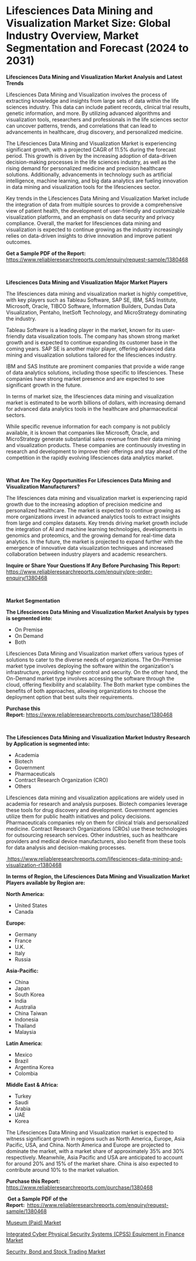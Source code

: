 <p><h1>Lifesciences Data Mining and Visualization Market Size: Global Industry Overview, Market Segmentation and Forecast (2024 to 2031)</h1></p><p><strong>Lifesciences Data Mining and Visualization Market Analysis and Latest Trends</strong></p>
<p><p>Lifesciences Data Mining and Visualization involves the process of extracting knowledge and insights from large sets of data within the life sciences industry. This data can include patient records, clinical trial results, genetic information, and more. By utilizing advanced algorithms and visualization tools, researchers and professionals in the life sciences sector can uncover patterns, trends, and correlations that can lead to advancements in healthcare, drug discovery, and personalized medicine.</p><p>The Lifesciences Data Mining and Visualization Market is experiencing significant growth, with a projected CAGR of 11.5% during the forecast period. This growth is driven by the increasing adoption of data-driven decision-making processes in the life sciences industry, as well as the rising demand for personalized medicine and precision healthcare solutions. Additionally, advancements in technology such as artificial intelligence, machine learning, and big data analytics are fueling innovation in data mining and visualization tools for the lifesciences sector.</p><p>Key trends in the Lifesciences Data Mining and Visualization Market include the integration of data from multiple sources to provide a comprehensive view of patient health, the development of user-friendly and customizable visualization platforms, and an emphasis on data security and privacy compliance. Overall, the market for lifesciences data mining and visualization is expected to continue growing as the industry increasingly relies on data-driven insights to drive innovation and improve patient outcomes.</p></p>
<p><strong>Get a Sample PDF of the Report:&nbsp;</strong> <a href="https://www.reliableresearchreports.com/enquiry/request-sample/1380468">https://www.reliableresearchreports.com/enquiry/request-sample/1380468</a></p>
<p>&nbsp;</p>
<p><strong>Lifesciences Data Mining and Visualization Major Market Players</strong></p>
<p><p>The lifesciences data mining and visualization market is highly competitive, with key players such as Tableau Software, SAP SE, IBM, SAS Institute, Microsoft, Oracle, TIBCO Software, Information Builders, Dundas Data Visualization, Pentaho, InetSoft Technology, and MicroStrategy dominating the industry.</p><p>Tableau Software is a leading player in the market, known for its user-friendly data visualization tools. The company has shown strong market growth and is expected to continue expanding its customer base in the coming years. SAP SE is another major player, offering advanced data mining and visualization solutions tailored for the lifesciences industry.</p><p>IBM and SAS Institute are prominent companies that provide a wide range of data analytics solutions, including those specific to lifesciences. These companies have strong market presence and are expected to see significant growth in the future.</p><p>In terms of market size, the lifesciences data mining and visualization market is estimated to be worth billions of dollars, with increasing demand for advanced data analytics tools in the healthcare and pharmaceutical sectors.</p><p>While specific revenue information for each company is not publicly available, it is known that companies like Microsoft, Oracle, and MicroStrategy generate substantial sales revenue from their data mining and visualization products. These companies are continuously investing in research and development to improve their offerings and stay ahead of the competition in the rapidly evolving lifesciences data analytics market.</p></p>
<p>&nbsp;</p>
<p><strong>What Are The Key Opportunities For Lifesciences Data Mining and Visualization Manufacturers?</strong></p>
<p><p>The lifesciences data mining and visualization market is experiencing rapid growth due to the increasing adoption of precision medicine and personalized healthcare. The market is expected to continue growing as more organizations invest in advanced analytics tools to extract insights from large and complex datasets. Key trends driving market growth include the integration of AI and machine learning technologies, developments in genomics and proteomics, and the growing demand for real-time data analytics. In the future, the market is projected to expand further with the emergence of innovative data visualization techniques and increased collaboration between industry players and academic researchers.</p></p>
<p><strong>Inquire or Share Your Questions If Any Before Purchasing This Report:</strong> <a href="https://www.reliableresearchreports.com/enquiry/pre-order-enquiry/1380468">https://www.reliableresearchreports.com/enquiry/pre-order-enquiry/1380468</a></p>
<p>&nbsp;</p>
<p><strong>Market Segmentation</strong></p>
<p><strong>The Lifesciences Data Mining and Visualization Market Analysis by types is segmented into:</strong></p>
<p><ul><li>On Premise</li><li>On Demand</li><li>Both</li></ul></p>
<p><p>Lifesciences Data Mining and Visualization market offers various types of solutions to cater to the diverse needs of organizations. The On-Premise market type involves deploying the software within the organization's infrastructure, providing higher control and security. On the other hand, the On-Demand market type involves accessing the software through the cloud, offering flexibility and scalability. The Both market type combines the benefits of both approaches, allowing organizations to choose the deployment option that best suits their requirements.</p></p>
<p><strong>Purchase this Report:&nbsp;</strong><a href="https://www.reliableresearchreports.com/purchase/1380468">https://www.reliableresearchreports.com/purchase/1380468</a></p>
<p>&nbsp;</p>
<p><strong>The Lifesciences Data Mining and Visualization Market Industry Research by Application is segmented into:</strong></p>
<p><ul><li>Academia</li><li>Biotech</li><li>Government</li><li>Pharmaceuticals</li><li>Contract Research Organization (CRO)</li><li>Others</li></ul></p>
<p><p>Lifesciences data mining and visualization applications are widely used in academia for research and analysis purposes. Biotech companies leverage these tools for drug discovery and development. Government agencies utilize them for public health initiatives and policy decisions. Pharmaceuticals companies rely on them for clinical trials and personalized medicine. Contract Research Organizations (CROs) use these technologies for outsourcing research services. Other industries, such as healthcare providers and medical device manufacturers, also benefit from these tools for data analysis and decision-making processes.</p></p>
<p><a href="https://www.reliableresearchreports.com/lifesciences-data-mining-and-visualization-r1380468">&nbsp;https://www.reliableresearchreports.com/lifesciences-data-mining-and-visualization-r1380468</a></p>
<p><strong>In terms of Region, the Lifesciences Data Mining and Visualization Market Players available by Region are:</strong></p>
<p>
    <p> <strong> North America: </strong>
        <ul>
            <li>United States</li>
            <li>Canada</li>
        </ul>
        </p> 
    <p> <strong> Europe: </strong>
        <ul>
            <li>Germany</li>
            <li>France</li>
            <li>U.K.</li>
            <li>Italy</li>
            <li>Russia</li>
        </ul>
        </p> 
    <p> <strong> Asia-Pacific: </strong>
        <ul>
            <li>China</li>
            <li>Japan</li>
            <li>South Korea</li>
            <li>India</li>
            <li>Australia</li>
            <li>China Taiwan</li>
            <li>Indonesia</li>
            <li>Thailand</li>
            <li>Malaysia</li>
        </ul>
        </p> 
    <p> <strong> Latin America: </strong>
        <ul>
            <li>Mexico</li>
            <li>Brazil</li>
            <li>Argentina Korea</li>
            <li>Colombia</li>
        </ul>
        </p> 
    <p> <strong> Middle East & Africa: </strong>
        <ul>
            <li>Turkey</li>
            <li>Saudi</li>
            <li>Arabia</li>
            <li>UAE</li>
            <li>Korea</li>
        </ul>
    </p>
    </p>
<p><p>The Lifesciences Data Mining and Visualization market is expected to witness significant growth in regions such as North America, Europe, Asia Pacific, USA, and China. North America and Europe are projected to dominate the market, with a market share of approximately 35% and 30% respectively. Meanwhile, Asia Pacific and USA are anticipated to account for around 20% and 15% of the market share. China is also expected to contribute around 10% to the market valuation.</p></p>
<p><strong>Purchase this Report: </strong><a href="https://www.reliableresearchreports.com/purchase/1380468">https://www.reliableresearchreports.com/purchase/1380468</a></p>
<p>&nbsp;<strong>Get a Sample PDF of the Report:&nbsp;&nbsp;</strong><a href="https://www.reliableresearchreports.com/enquiry/request-sample/1380468">https://www.reliableresearchreports.com/enquiry/request-sample/1380468</a></p>
<p><strong></strong></p>
<p><p><a href="https://github.com/HenrietteMills1/Market-Research-Report-List-2/blob/main/museum-paid-market.md">Museum (Paid) Market</a></p><p><a href="https://github.com/sifatuddin25/Market-Research-Report-List-1/blob/main/integrated-cyber-physical-security-systems-cpss-equipment-in-finance-market.md">Integrated Cyber Physical Security Systems (CPSS) Equipment in Finance Market</a></p><p><a href="https://github.com/alexxisgm/Market-Research-Report-List-1/blob/main/security-bond-and-stock-trading-market.md">Security, Bond and Stock Trading Market</a></p></p>